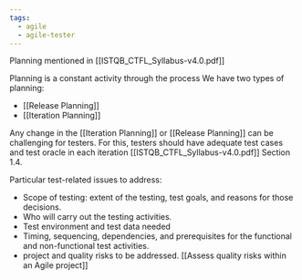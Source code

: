 ```yaml
---
tags:
  - agile
  - agile-tester
---
```

Planning mentioned in [[ISTQB_CTFL_Syllabus-v4.0.pdf]]

Planning is a constant activity through the process
We have two types of planning:
- [[Release Planning]] 
- [[Iteration Planning]]


Any change in the [[Iteration Planning]] or [[Release Planning]] can be challenging for testers. For this, testers should have adequate test cases and test oracle in each iteration [[ISTQB_CTFL_Syllabus-v4.0.pdf]] Section 1.4.
 
 Particular test-related issues to address:
 - Scope of testing: extent of the testing, test goals, and reasons for those decisions.
 - Who will carry out the testing activities.
- Test environment and test data needed
- Timing, sequencing, dependencies, and prerequisites for the functional and non-functional test activities.
- project and quality risks to be addressed. [[Assess quality risks within an Agile project]]
